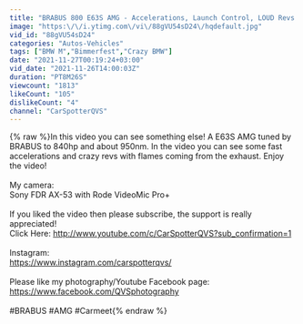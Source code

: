 ```yaml
---
title: "BRABUS 800 E63S AMG - Accelerations, Launch Control, LOUD Revs and HUGE FLAMES!"
image: "https:\/\/i.ytimg.com\/vi\/88gVU54sD24\/hqdefault.jpg"
vid_id: "88gVU54sD24"
categories: "Autos-Vehicles"
tags: ["BMW M","Bimmerfest","Crazy BMW"]
date: "2021-11-27T00:19:24+03:00"
vid_date: "2021-11-26T14:00:03Z"
duration: "PT8M26S"
viewcount: "1813"
likeCount: "105"
dislikeCount: "4"
channel: "CarSpotterQVS"
---
```

{% raw %}In this video you can see something else! A E63S AMG tuned by BRABUS to 840hp and about 950nm. In the video you can see some fast accelerations and crazy revs with flames coming from the exhaust. Enjoy the video!<br /><br />My camera:<br />Sony FDR AX-53 with Rode VideoMic Pro+ <br /><br />If you liked the video then please subscribe, the support is really appreciated!<br />Click Here: <a rel="nofollow" target="blank" href="http://www.youtube.com/c/CarSpotterQVS?sub_confirmation=1">http://www.youtube.com/c/CarSpotterQVS?sub_confirmation=1</a><br /><br />Instagram:<br /><a rel="nofollow" target="blank" href="https://www.instagram.com/carspotterqvs/">https://www.instagram.com/carspotterqvs/</a><br /><br />Please like my photography/Youtube Facebook page:<br /><a rel="nofollow" target="blank" href="https://www.facebook.com/QVSphotography">https://www.facebook.com/QVSphotography</a><br /><br />#BRABUS #AMG #Carmeet{% endraw %}
